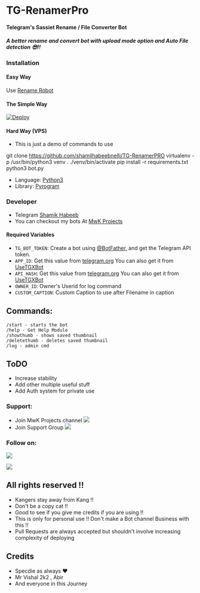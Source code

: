 # TG-RenamerPro

#### Telegram's Sassiet Rename / File Converter Bot
##### A better rename and convert bot with upload mode option and Auto File detection 😎!!

### Installation

#### Easy Way 
Use [Rename Robot](https://telegram.dog/mwk_renamebot) 

#### The Simple Way
[![Deploy](https://www.herokucdn.com/deploy/button.svg)](https://heroku.com/deploy)

#### Hard Way (VPS)
* This is just a demo of commands to use

git clone https://github.com/shamilhabeebnelli/TG-RenamerPRO
virtualenv -p /usr/bin/python3 venv
. ./venv/bin/activate
pip install -r requirements.txt
python3 bot.py

* Language: [Python3](https://www.python.org)
* Library: [Pyrogram](https://docs.pyrogram.org)

### Developer 
* Telegram [Shamik Habeeb](https://t.me/shamilnelli) 
* You can checkout my bots At [MwK Projects](https://t.me/mwklinks)
 

#### Required Variables

* `TG_BOT_TOKEN`: Create a bot using [@BotFather](https://telegram.dog/BotFather), and get the Telegram API token.
* `APP_ID`: Get this value from [telegram.org](https://my.telegram.org/apps)
 You can also get it from [UseTGXBot](https://t.me/UseTGXBot)
* `API_HASH`: Get this value from [telegram.org](https://my.telegram.org/apps)
 You can also get it from [UseTGXBot](https://t.me/UseTGXBot)
* `OWNER_ID`: Owner's Userid for log command
* `CUSTOM_CAPTION`: Custom Caption to use after Filename in caption

## Commands:
```
/start - starts the bot
/help - Get Help Module
/showthumb - shows saved thumbnail
/deletethumb - deletes saved thumbnail
/log - admin cmd 
```
## ToDO
* Increase stability
* Add other multiple useful stuff
* Add Auth system for private use 

### Support:
* Join MwK Projects channel
<a href="https://t.me/mwklinks"><img src="https://img.shields.io/badge/Telegram-2CA5E0?style=for-the-badge&logo=telegram&logoColor=white"></a>
* Join Support Group
<a href="https://t.me/redbullfed"><img src="https://img.shields.io/badge/Telegram-Join%20Telegram%20Group-blue.svg?logo=telegram"></a>

### Follow on:
<p align="left">
<a href="https://github.com/ShamilHabeebnelli"><img src="https://img.shields.io/badge/GitHub-Follow%20on%20GitHub-inactive.svg?logo=github"></a>
</p>
<p align="left">
<a href="https://instagram.com/_shamil.habeeb_"><img src="https://img.shields.io/badge/Instagram-Follow%20on%20Twitter-informational.svg?logo=instagram"></a>
</p>

## All rights reserved !!
* Kangers stay away from Kang !!
* Don't be a copy cat !!
* Good to see if you give me credits if you are using !!
* This is only for personal use !! Don't make a Bot channel Business with this !!
* Pull Requests are always accepted but shouldn't involve increasing complexity of deploying

## Credits 
* Specdie as always ❤️
* Mr Vishal 2k2 , Abir 
* And everyone in this Journey
